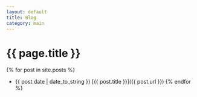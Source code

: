 ```yaml
---
layout: default
title: Blog
category: main
---
```


# {{ page.title }}

{% for post in site.posts %}
* {{ post.date | date_to_string }} [{{ post.title }}]({{ post.url }})
{% endfor %}

